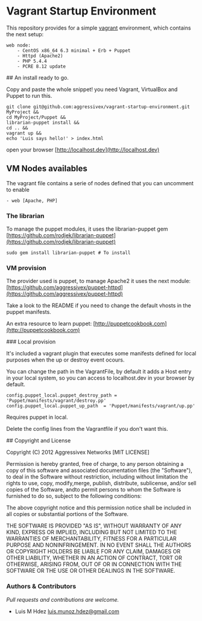 # Vagrant Startup Environment

This repository provides for a simple [vagrant](http://vagrantup.com/) 
environment, which contains the next setup:

    web node:
        - CentOS x86_64 6.3 minimal + Erb + Puppet
        - Httpd (Apache2)
        - PHP 5.4.4
        - PCRE 8.12 update

## An install ready to go.

Copy and paste the whole snippet! you need Vagrant, VirtualBox and Puppet to 
run this.

    git clone git@github.com:aggressivex/vagrant-startup-environment.git MyProject &&
    cd MyProject/Puppet &&
    librarian-puppet install &&
    cd .. &&
    vagrant up &&
    echo 'Luis says hello!' > index.html

open your browser [http://localhost.dev](http://localhost.dev)

## VM Nodes availables

The vagrant file contains a serie of nodes defined that you can uncomment to 
enable

    - web [Apache, PHP]

### The librarian

To manage the puppet modules, it uses the librarian-puppet gem
[https://github.com/rodjek/librarian-puppet](https://github.com/rodjek/librarian-puppet) 

    sudo gem install librarian-puppet # To install

### VM provision

The provider used is puppet, to manage Apache2 it uses the next module:
[https://github.com/aggressivex/puppet-httpd](https://github.com/aggressivex/puppet-httpd) 

Take a look to the README if you need to change the default vhosts in the
puppet manifests.

An extra resource to learn puppet: 
[http://puppetcookbook.com](http://puppetcookbook.com)

### Local provision

It's included a vagrant plugin that executes some manifests defined for local
purposes when the up or destroy event ocours.

You can change the path in the VagrantFile, by default it
adds a Host entry in your local system, so you can access to localhost.dev 
in your browser by default.

    config.puppet_local.puppet_destroy_path = 'Puppet/manifests/vagrant/destroy.pp'
    config.puppet_local.puppet_up_path  = 'Puppet/manifests/vagrant/up.pp'

Requires puppet in local. 

Delete the config lines from the Vagrantfile if you don't want this.

## Copyright and License

Copyright (C) 2012 Aggressivex Networks [MIT LICENSE]

Permission is hereby granted, free of charge, to any person obtaining a copy of 
this software and associated documentation files (the "Software"), to deal in 
the Software without restriction, including without limitation the rights to 
use, copy, modify,merge, publish, distribute, sublicense, and/or sell copies of 
the Software, andto permit persons to whom the Software is furnished to do so, 
subject to the following conditions:

The above copyright notice and this permission notice shall be included in all 
copies or substantial portions of the Software.

THE SOFTWARE IS PROVIDED "AS IS", WITHOUT WARRANTY OF ANY KIND, EXPRESS OR 
IMPLIED, INCLUDING BUT NOT LIMITED TO THE WARRANTIES OF MERCHANTABILITY, FITNESS
FOR A PARTICULAR PURPOSE AND NONINFRINGEMENT. IN NO EVENT SHALL THE AUTHORS OR 
COPYRIGHT HOLDERS BE LIABLE FOR ANY CLAIM, DAMAGES OR OTHER LIABILITY, WHETHER 
IN AN ACTION OF CONTRACT, TORT OR OTHERWISE, ARISING FROM, OUT OF OR IN 
CONNECTION WITH THE SOFTWARE OR THE USE OR OTHER DEALINGS IN THE SOFTWARE.

### Authors & Contributors

*Pull requests and contributions are welcome.*

- Luis M Hdez <luis.munoz.hdez@gmail.com>